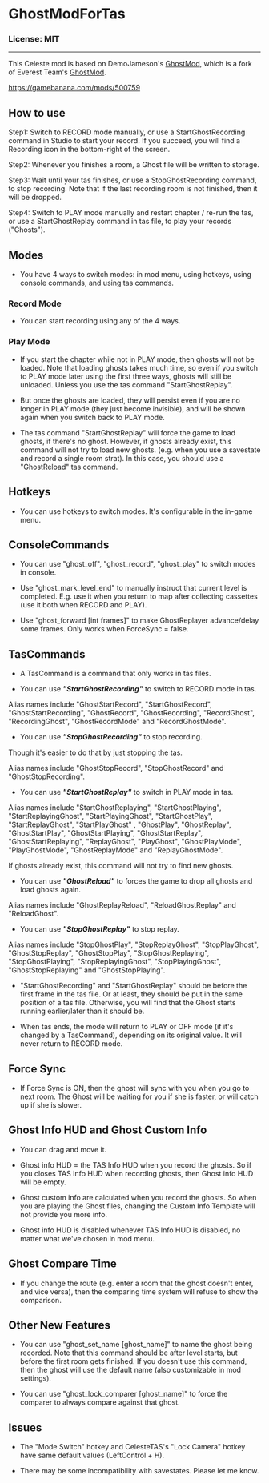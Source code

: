 # GhostModForTas

### License: MIT

----

This Celeste mod is based on DemoJameson's [GhostMod](https://github.com/DemoJameson/GhostMod), which is a fork of Everest Team's [GhostMod](https://github.com/EverestAPI/GhostMod).

https://gamebanana.com/mods/500759

## How to use

Step1: Switch to RECORD mode manually, or use a StartGhostRecording command in Studio to start your record. If you succeed, you will find a Recording icon in the bottom-right of the screen.

Step2: Whenever you finishes a room, a Ghost file will be written to storage.

Step3: Wait until your tas finishes, or use a StopGhostRecording command, to stop recording. Note that if the last recording room is not finished, then it will be dropped.

Step4: Switch to PLAY mode manually and restart chapter / re-run the tas, or use a StartGhostReplay command in tas file, to play your records ("Ghosts").

## Modes

- You have 4 ways to switch modes: in mod menu, using hotkeys, using console commands, and using tas commands.

### Record Mode

- You can start recording using any of the 4 ways.

### Play Mode

- If you start the chapter while not in PLAY mode, then ghosts will not be loaded. Note that loading ghosts takes much time, so even if you switch to PLAY mode later using the first three ways, ghosts will still be unloaded. Unless you use the tas command "StartGhostReplay".

- But once the ghosts are loaded, they will persist even if you are no longer in PLAY mode (they just become invisible), and will be shown again when you switch back to PLAY mode.

- The tas command "StartGhostReplay" will force the game to load ghosts, if there's no ghost. However, if ghosts already exist, this command will not try to load new ghosts. (e.g. when you use a savestate and record a single room strat). In this case, you should use a "GhostReload" tas command.

## Hotkeys

- You can use hotkeys to switch modes. It's configurable in the in-game menu.

## ConsoleCommands

- You can use "ghost_off", "ghost_record", "ghost_play" to switch modes in console.

- Use "ghost_mark_level_end" to manually instruct that current level is completed. E.g. use it when you return to map after collecting cassettes (use it both when RECORD and PLAY).

- Use "ghost_forward [int frames]" to make GhostReplayer advance/delay some frames. Only works when ForceSync = false.

## TasCommands

- A TasCommand is a command that only works in tas files.

- You can use ***"StartGhostRecording"*** to switch to RECORD mode in tas.

Alias names include "GhostStartRecord", "StartGhostRecord", "GhostStartRecording", "GhostRecord", "GhostRecording", "RecordGhost", "RecordingGhost", "GhostRecordMode" and "RecordGhostMode".

- You can use ***"StopGhostRecording"*** to stop recording.

Though it's easier to do that by just stopping the tas.

Alias names include "GhostStopRecord", "StopGhostRecord" and "GhostStopRecording".

- You can use ***"StartGhostReplay"*** to switch in PLAY mode in tas.

Alias names include "StartGhostReplaying", "StartGhostPlaying", "StartReplayingGhost", "StartPlayingGhost", "StartGhostPlay", "StartReplayGhost", "StartPlayGhost" , "GhostPlay", "GhostReplay", "GhostStartPlay", "GhostStartPlaying", "GhostStartReplay", "GhostStartReplaying", "ReplayGhost", "PlayGhost", "GhostPlayMode", "PlayGhostMode", "GhostReplayMode" and "ReplayGhostMode".

If ghosts already exist, this command will not try to find new ghosts.

- You can use ***"GhostReload"*** to forces the game to drop all ghosts and load ghosts again.

Alias names include "GhostReplayReload", "ReloadGhostReplay" and "ReloadGhost".

- You can use ***"StopGhostReplay"*** to stop replay.

Alias names include "StopGhostPlay", "StopReplayGhost", "StopPlayGhost", "GhostStopReplay", "GhostStopPlay", "StopGhostReplaying", "StopGhostPlaying", "StopReplayingGhost", "StopPlayingGhost", "GhostStopReplaying" and "GhostStopPlaying".

- "StartGhostRecording" and "StartGhostReplay" should be before the first frame in the tas file. Or at least, they should be put in the same position of a tas file. Otherwise, you will find that the Ghost starts running earlier/later than it should be.

- When tas ends, the mode will return to PLAY or OFF mode (if it's changed by a TasCommand), depending on its original value. It will never return to RECORD mode.

## Force Sync

- If Force Sync is ON, then the ghost will sync with you when you go to next room. The Ghost will be waiting for you if she is faster, or will catch up if she is slower.

## Ghost Info HUD and Ghost Custom Info

- You can drag and move it.

- Ghost info HUD = the TAS Info HUD when you record the ghosts. So if you closes TAS Info HUD when recording ghosts, then Ghost info HUD will be empty.

- Ghost custom info are calculated when you record the ghosts. So when you are playing the Ghost files, changing the Custom Info Template will not provide you more info.

- Ghost info HUD is disabled whenever TAS Info HUD is disabled, no matter what we've chosen in mod menu.

## Ghost Compare Time

- If you change the route (e.g. enter a room that the ghost doesn't enter, and vice versa), then the comparing time system will refuse to show the comparison.

## Other New Features

- You can use "ghost_set_name [ghost_name]" to name the ghost being recorded. Note that this command should be after level starts, but before the first room gets finished. If you doesn't use this command, then the ghost will use the default name (also customizable in mod settings).

- You can use "ghost_lock_comparer [ghost_name]" to force the comparer to always compare against that ghost.

## Issues

- The "Mode Switch" hotkey and CelesteTAS's "Lock Camera" hotkey have same default values (LeftControl + H).

- There may be some incompatibility with savestates. Please let me know.